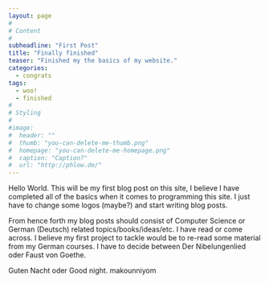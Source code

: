 ```yaml
---
layout: page
#
# Content
#
subheadline: "First Post"
title: "Finally finished"
teaser: "Finished my the basics of my website."
categories:
  - congrats
tags:
  - woo!
  - finished
#
# Styling
#
#image:
#  header: ""
#  thumb: "you-can-delete-me-thumb.png"
#  homepage: "you-can-delete-me-homepage.png"
#  caption: "Caption?"
#  url: "http://phlow.de/"
---
```


Hello World. This will be my first blog post on this site, I believe I have completed all of the basics when it comes to programming this site. I just have to change some logos (maybe?) and start writing blog posts.

From hence forth my blog posts should consist of Computer Science or German (Deutsch) related topics/books/ideas/etc. I have read or come across. I believe my first project to tackle would be to re-read some material from my German courses. I have to decide between Der Nibelungenlied oder Faust von Goethe.

Guten Nacht oder Good night.
makounniyom
